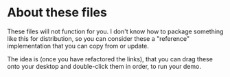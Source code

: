 # About these files

These files will not function for you. I don't know how to package something like this for distribution, so you can consider these a "reference" implementation that you can copy from or update. 

The idea is (once you have refactored the links), that you can drag these onto your desktop and double-click them in order, to run your demo.
